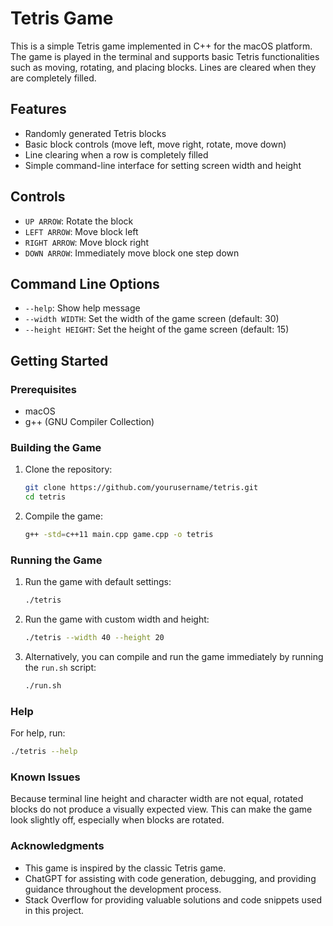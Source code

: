 # Tetris Game

This is a simple Tetris game implemented in C++ for the macOS platform. The game is played in the terminal and supports basic Tetris functionalities such as moving, rotating, and placing blocks. Lines are cleared when they are completely filled.

## Features

- Randomly generated Tetris blocks
- Basic block controls (move left, move right, rotate, move down)
- Line clearing when a row is completely filled
- Simple command-line interface for setting screen width and height

## Controls

- `UP ARROW`: Rotate the block
- `LEFT ARROW`: Move block left
- `RIGHT ARROW`: Move block right
- `DOWN ARROW`: Immediately move block one step down

## Command Line Options

- `--help`: Show help message
- `--width WIDTH`: Set the width of the game screen (default: 30)
- `--height HEIGHT`: Set the height of the game screen (default: 15)

## Getting Started

### Prerequisites

- macOS
- g++ (GNU Compiler Collection)

### Building the Game

1. Clone the repository:
    ```sh
    git clone https://github.com/yourusername/tetris.git
    cd tetris
    ```

2. Compile the game:
    ```sh
    g++ -std=c++11 main.cpp game.cpp -o tetris
    ```

### Running the Game

1. Run the game with default settings:
    ```sh
    ./tetris
    ```

2. Run the game with custom width and height:
    ```sh
    ./tetris --width 40 --height 20
    ```

3. Alternatively, you can compile and run the game immediately by running the `run.sh` script:
    ```sh
    ./run.sh
    ```

### Help

For help, run:
```sh
./tetris --help
```

### Known Issues
Because terminal line height and character width are not equal, rotated blocks do not produce a visually expected view. This can make the game look slightly off, especially when blocks are rotated.

### Acknowledgments
- This game is inspired by the classic Tetris game.
- ChatGPT for assisting with code generation, debugging, and providing guidance throughout the development process.
- Stack Overflow for providing valuable solutions and code snippets used in this project.